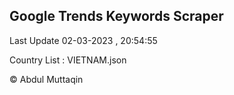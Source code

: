 

## Google Trends Keywords Scraper 
 
Last Update 02-03-2023 , 20:54:55

Country List :
VIETNAM.json



© Abdul Muttaqin 
